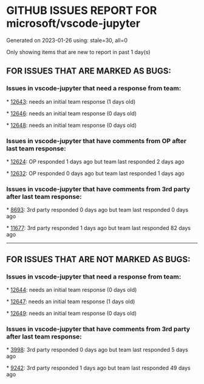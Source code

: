 
# GITHUB ISSUES REPORT FOR microsoft/vscode-jupyter


Generated on 2023-01-26 using: stale=30, all=0


Only showing items that are new to report in past 1 day(s)


## FOR ISSUES THAT ARE MARKED AS BUGS:


### Issues in vscode-jupyter that need a response from team:


\* [12643](https://github.com/microsoft/vscode-jupyter/issues/12643 "Use `setPydevdSourceMap`"): needs an initial team response (1 days old)

\* [12646](https://github.com/microsoft/vscode-jupyter/issues/12646 "Detected project namespace not in sync if notebook is not in root folder"): needs an initial team response (0 days old)

\* [12648](https://github.com/microsoft/vscode-jupyter/issues/12648 "Deprecated TS Lint extension still recommended in devcontainers"): needs an initial team response (0 days old)

### Issues in vscode-jupyter that have comments from OP after last team response:


\* [12624](https://github.com/microsoft/vscode-jupyter/issues/12624 "Kernel crashes in cell"): OP responded 1 days ago but team last responded 2 days ago

\* [12632](https://github.com/microsoft/vscode-jupyter/issues/12632 "Failed to start kernel on a Mac M1"): OP responded 0 days ago but team last responded 1 days ago

### Issues in vscode-jupyter that have comments from 3rd party after last team response:


\* [8693](https://github.com/microsoft/vscode-jupyter/issues/8693 "VSCode interactive window:  string variables with newline / space characters not shown correctly while inspecting [Jupyter: Variables]  "): 3rd party responded 0 days ago but team last responded 0 days ago

\* [11677](https://github.com/microsoft/vscode-jupyter/issues/11677 "Dataviewer not showing variables when columns are multi-indexed"): 3rd party responded 1 days ago but team last responded 82 days ago

---

## FOR ISSUES THAT ARE NOT MARKED AS BUGS:


### Issues in vscode-jupyter that need a response from team:


\* [12644](https://github.com/microsoft/vscode-jupyter/issues/12644 "Notebook outline: disable symbol?"): needs an initial team response (0 days old)

\* [12647](https://github.com/microsoft/vscode-jupyter/issues/12647 "I created 2 docker container jupyter kernels and only one showed up on reload"): needs an initial team response (1 days old)

\* [12649](https://github.com/microsoft/vscode-jupyter/issues/12649 "Add Markdown formatting for help commands in Jupyter extension"): needs an initial team response (0 days old)

### Issues in vscode-jupyter that have comments from 3rd party after last team response:


\* [3998](https://github.com/microsoft/vscode-jupyter/issues/3998 "Restore connection (Re-connect) to an already running Local & Remote kernel (even Remote SSH)"): 3rd party responded 0 days ago but team last responded 5 days ago

\* [9242](https://github.com/microsoft/vscode-jupyter/issues/9242 "Add &quot;Restart and run all&quot; command "): 3rd party responded 1 days ago but team last responded 49 days ago
